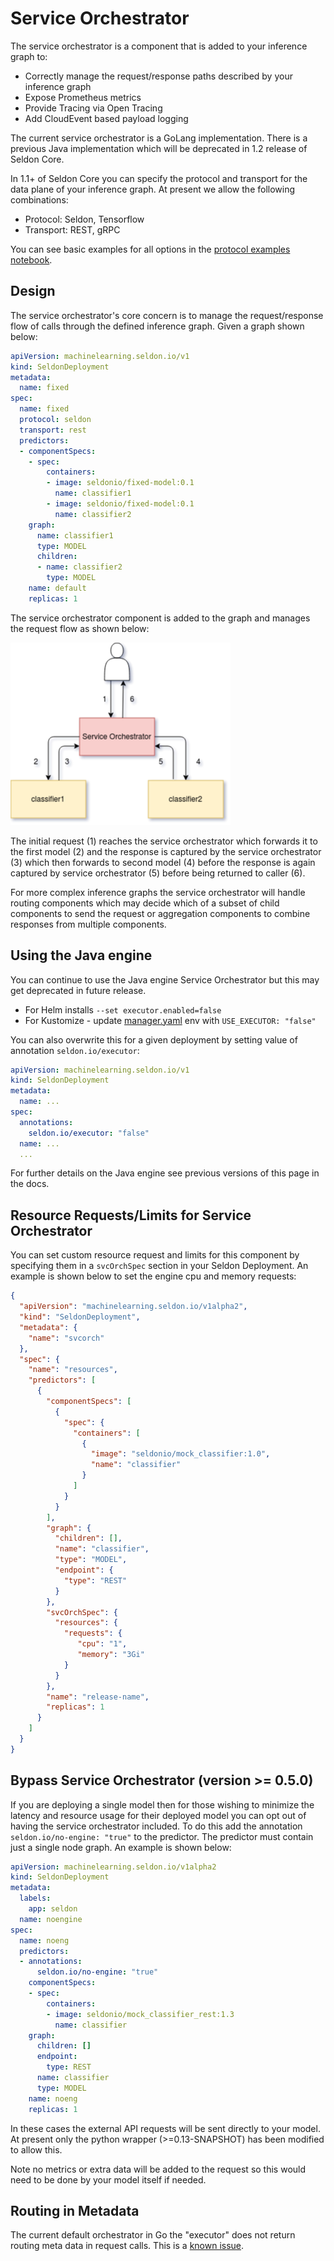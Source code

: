 # Service Orchestrator

The service orchestrator is a component that is added to your inference graph to:

- Correctly manage the request/response paths described by your inference graph
- Expose Prometheus metrics
- Provide Tracing via Open Tracing
- Add CloudEvent based payload logging

The current service orchestrator is a GoLang implementation. There is a previous Java implementation which will be deprecated in 1.2 release of Seldon Core.

In 1.1+ of Seldon Core you can specify the protocol and transport for the data plane of your inference graph. At present we allow the following combinations:

 * Protocol: Seldon, Tensorflow
 * Transport: REST, gRPC

You can see basic examples for all options in the [protocol examples notebook](../examples/protocol_examples.html).

## Design

The service orchestrator's core concern is to manage the request/response flow of calls through the defined inference graph. Given a graph shown below:
```YAML
apiVersion: machinelearning.seldon.io/v1
kind: SeldonDeployment
metadata:
  name: fixed
spec:
  name: fixed
  protocol: seldon
  transport: rest
  predictors:
  - componentSpecs:
    - spec:
        containers:
        - image: seldonio/fixed-model:0.1
          name: classifier1
        - image: seldonio/fixed-model:0.1
          name: classifier2
    graph:
      name: classifier1
      type: MODEL
      children:
      - name: classifier2
        type: MODEL
    name: default
    replicas: 1
```

The service orchestrator component is added to the graph and manages the request flow as shown below:

![svc-orch](./svcOrch1.png)

The initial request (1) reaches the service orchestrator which forwards it to the first model (2) and the response is captured by the service orchestrator (3) which then forwards to second model (4) before the response is again captured by service orchestrator (5) before being returned to caller (6).

For more complex inference graphs the service orchestrator will handle routing components which may decide which of a subset of child components to send the request or aggregation components to combine responses from multiple components.


## Using the Java engine

You can continue to use the Java engine Service Orchestrator but this may get deprecated in future release.

  * For Helm installs `--set executor.enabled=false`
  * For Kustomize - update [manager.yaml](https://github.com/SeldonIO/seldon-core/blob/master/operator/config/manager/manager.yaml) env with `USE_EXECUTOR: "false"`

You can also overwrite this for a given deployment by setting value of annotation `seldon.io/executor`:
```YAML
apiVersion: machinelearning.seldon.io/v1
kind: SeldonDeployment
metadata:
  name: ...
spec:
  annotations:
    seldon.io/executor: "false"
  name: ...
  ...
```

For further details on the Java engine see previous versions of this page in the docs.

## Resource Requests/Limits for Service Orchestrator

You can set custom resource request and limits for this component by specifying them in a `svcOrchSpec` section in your Seldon Deployment. An example is shown below to set the engine cpu and memory requests:

```JSON
{
  "apiVersion": "machinelearning.seldon.io/v1alpha2",
  "kind": "SeldonDeployment",
  "metadata": {
    "name": "svcorch"
  },
  "spec": {
    "name": "resources",
    "predictors": [
      {
        "componentSpecs": [
          {
            "spec": {
              "containers": [
                {
                  "image": "seldonio/mock_classifier:1.0",
                  "name": "classifier"
                }
              ]
            }
          }
        ],
        "graph": {
          "children": [],
          "name": "classifier",
          "type": "MODEL",
          "endpoint": {
            "type": "REST"
          }
        },
        "svcOrchSpec": {
          "resources": {
            "requests": {
               "cpu": "1",
               "memory": "3Gi"
            }
          }
        },
        "name": "release-name",
        "replicas": 1
      }
    ]
  }
}

```

## Bypass Service Orchestrator (version >= 0.5.0)

If you are deploying a single model then for those wishing to minimize the latency and resource usage for their deployed model you can opt out of having the service orchestrator included. To do this add the annotation `seldon.io/no-engine: "true"` to the predictor. The predictor must contain just a single node graph. An example is shown below:

```YAML
apiVersion: machinelearning.seldon.io/v1alpha2
kind: SeldonDeployment
metadata:
  labels:
    app: seldon
  name: noengine
spec:
  name: noeng
  predictors:
  - annotations:
      seldon.io/no-engine: "true"
    componentSpecs:
    - spec:
        containers:
        - image: seldonio/mock_classifier_rest:1.3
          name: classifier
    graph:
      children: []
      endpoint:
        type: REST
      name: classifier
      type: MODEL
    name: noeng
    replicas: 1
```

In these cases the external API requests will be sent directly to your model. At present only the python wrapper (>=0.13-SNAPSHOT) has been modified to allow this.

Note no metrics or extra data will be added to the request so this would need to be done by your model itself if needed.

## Routing in Metadata

The current default orchestrator in Go the "executor" does not return routing meta data in request calls. This is a [known issue](https://github.com/SeldonIO/seldon-core/issues/1823). 